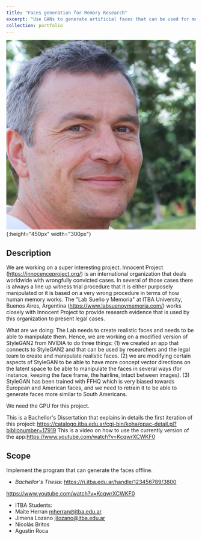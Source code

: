 ```yaml
---
title: "Faces generation for Memory Research"
excerpt: "Use GANs to generate artificial faces that can be used for memory research"
collection: portfolio
---
```


![Descriptor](/images/fakeface.jpeg){:height="450px" width="300px"}

## Description

We are working on a super interesting project.  Innocent Project (https://innocenceproject.org/) is an international organization that deals worldwide with wrongfully convicted cases.  In several of those cases there is always a line up witness trial procedure that it is either purposely manipulated or it is based on a very wrong procedure in terms of how human memory works.  The "Lab Sueño y Memoria" at ITBA University, Buenos Aires, Argentina (https://www.labsuenoymemoria.com/) works closely with Innocent Project to provide research evidence that is used by this organization to present legal cases.

What are we doing:  The Lab needs to create realistic faces and needs to be able to manipulate them.  Hence, we are working on a modified version of StyleGAN2 from NVIDIA to do three things: (1) we created an app that connects to StyleGAN2 and that can be used by researchers and the legal team to create and manipulate realistic faces. (2) we are modifying certain aspects of StyleGAN to be able to have more concept vector directions on the latent space to be able to manipulate the faces in several ways (for instance, keeping the face frame, the hairline, intact between images). (3) StyleGAN has been trained with FFHQ which is very biased towards European and American faces, and we need to retrain it to be able to generate faces more similar to South Americans.  

We need the GPU for this project.

This is a Bachellor's Dissertation that explains in details the first iteration of this project: https://catalogo.itba.edu.ar/cgi-bin/koha/opac-detail.pl?biblionumber=17919
This is a video on how to use the currently version of the app:https://www.youtube.com/watch?v=KcqwrXCWKF0

## Scope

Implement the program that can generate the faces offline.

* *Bachellor's Thesis*: https://ri.itba.edu.ar/handle/123456789/3800

https://www.youtube.com/watch?v=KcqwrXCWKF0

* ITBA Students: 
 * Maite Herran mherran@itba.edu.ar
 * Jimena Lozano jilozano@itba.edu.ar
 * Nicolás Britos
 * Agustín Roca








